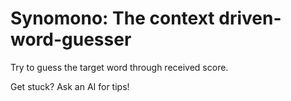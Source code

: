 # Synomono: The context driven-word-guesser

Try to guess the target word through received score.

Get stuck? Ask an AI for tips!

